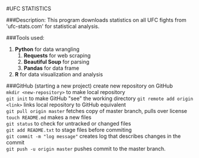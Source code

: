 #UFC STATISTICS 

###Description:
This program downloads statistics on all UFC fights from 'ufc-stats.com' for statistical analysis.  

###Tools used:
1. **Python** for data wrangling  
	1. **Requests** for web scraping  
	2. **Beautiful Soup** for parsing  
	3. **Pandas** for data frame  
2. **R** for data visualization and analysis  

###GitHub (starting a new project)
 create new repository on GitHub  
`mkdir <new-repository>` to make local repository  
`git init` to make GitHub "see" the working directory
`git remote add origin <link>`  links local repository to GitHub equivalent   
`git pull origin master` fetches copy of master branch, pulls over license   
`touch README.md` makes a new files  
`git status` to check for untracked or changed files  
`git add README.txt` to stage files before commiting  
`git commit -m "log message"` creates log that describes changes in the commit  
`git push -u origin master` pushes commit to the master branch. 